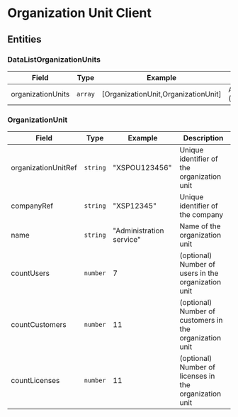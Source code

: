 # Organization Unit Client

## Entities

### DataListOrganizationUnits

| Field             | Type        | Example                             | Description                                              |
|-------------------|-------------|-------------------------------------|----------------------------------------------------------|
| organizationUnits | ```array``` | [OrganizationUnit,OrganizationUnit] | Array of objects ([OrganizationUnit](#OrganizationUnit)) |

### OrganizationUnit

| Field               | Type         | Example                  | Description                                             |
|---------------------|--------------|--------------------------|---------------------------------------------------------|
| organizationUnitRef | ```string``` | "XSPOU123456"            | Unique identifier of the organization unit              |
| companyRef          | ```string``` | "XSP12345"               | Unique identifier of the company                        |
| name                | ```string``` | "Administration service" | Name of the organization unit                           |
| countUsers          | ```number``` | 7                        | (optional) Number of users in the organization unit     |
| countCustomers      | ```number``` | 11                       | (optional) Number of customers in the organization unit |
| countLicenses       | ```number``` | 11                       | (optional) Number of licenses in the organization unit  |